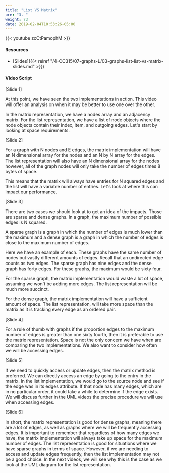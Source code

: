 ```yaml
---
title: "List VS Matrix"
pre: "3. "
weight: 73
date: 2019-02-04T10:53:26-05:00
---
```


{{< youtube zcCtPamophM >}}

#### Resources
* [Slides]({{< relref "/4-CC315/07-graphs-L/03-graphs-list-list-vs-matrix-slides.md" >}})

#### Video Script

[Slide 1]

At this point, we have seen the two implementations in action. This video will offer an analysis on when it may be better to use one over the other. 

In the matrix representation, we have a nodes array and an adjacency matrix. For the list representation, we have a list of node objects where the node objects contain their index, item, and outgoing edges. Let's start by looking at space requirements. 

[Slide 2]

For a graph with N nodes and E edges, the matrix implementation will have an N dimensional array for the nodes and an N by N array for the edges. The list representation will also have an N dimensional array for the nodes however, all of the graph nodes will only take the number of edges times 8 bytes of space. 

This means that the matrix will always have entries for N squared edges and the list will have a variable number of entries. Let's look at where this can impact our performance. 

[Slide 3]

There are two cases we should look at to get an idea of the impacts. Those are sparse and dense graphs. In a graph, the maximum number of possible edges is N squared. 

A sparse graph is a graph in which the number of edges is much lower than the maximum and a dense graph is a graph in which the number of edges is close to the maximum number of edges. 

Here we have an example of each. These graphs have the same number of nodes but vastly different amounts of edges. Recall that an undirected edge counts as two edges. The sparse graph has nine edges and the dense graph has forty edges. For these graphs, the maximum would be sixty four. 

For the sparse graph, the matrix implementation would waste a lot of space, assuming we won't be adding more edges. The list representation will be much more succinct.

For the dense graph, the matrix implementation will have a sufficient amount of space. The list representation, will take more space than the matrix as it is tracking every edge as an ordered pair. 

[Slide 4]

For a rule of thumb with graphs if the proportion edges to the maximum number of edges is greater than one sixty fourth, then it is preferable to use the matrix representation. Space is not the only concern we have when are comparing the two implementations. We also want to consider how often we will be accessing edges. 

[Slide 5]

If we need to quickly access or update edges, then the matrix method is preferred. We can directly access an edge by going to the entry in the matrix. In the list implementation, we would go to the source node and see if the edge was in its edges attribute. If that node has many edges, which are in no particular order, it could take a while to determine if the edge exists. We will discuss further in the UML videos the precise procedure we will use when accessing edges. 

[Slide 6]

In short, the matrix representation is good for dense graphs, meaning there are a lot of edges, as well as graphs where we will be frequently accessing edges. It is important to remember that regardless of how many edges we have, the  matrix implementation will always take up space for the maximum number of edges. The list representation is good for situations where we have sparse graphs in terms of space. However, if we are needing to access and update edges frequently, then the list implementation may not be a good choice. In the next videos, we will see why this is the case as we look at the UML diagram for the list representation.